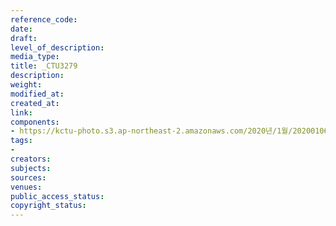 ```yaml
---
reference_code: 
date: 
draft: 
level_of_description: 
media_type: 
title: _CTU3279
description: 
weight: 
modified_at: 
created_at: 
link: 
components:
- https://kctu-photo.s3.ap-northeast-2.amazonaws.com/2020년/1월/20200106_마사회+고+문중원+기수+죽음의+진상규명과+책임자+처벌+위한+시민대책위원회+청와대+상여+행진/_CTU3279.jpg
tags:
- 
creators: 
subjects: 
sources: 
venues: 
public_access_status: 
copyright_status: 
---
```

